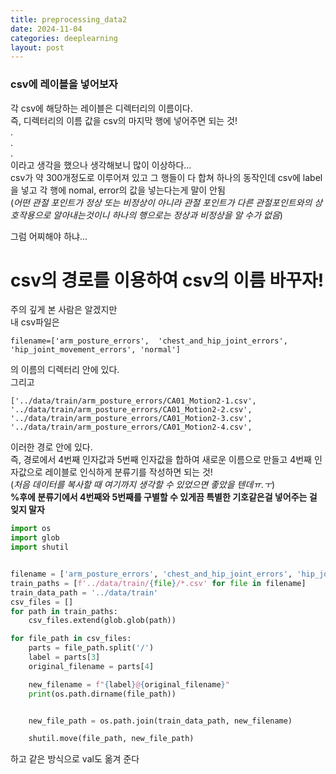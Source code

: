 ```yaml
---
title: preprocessing_data2
date: 2024-11-04
categories: deeplearning
layout: post
---
```

### csv에 레이블을 넣어보자
각 csv에 해당하는 레이블은 디렉터리의 이름이다.  
즉, 디렉터리의 이름 값을 csv의 마지막 행에 넣어주면 되는 것!  
.  
.  
.  
이라고 생각을 했으나 생각해보니 많이 이상하다...   
csv가 약 300개정도로 이루어져 있고 그 행들이 다 합쳐 하나의 동작인데 csv에 label을 넣고 각 행에 nomal, error의 값을 넣는다는게 말이 안됨  
(*어떤 관절 포인트가 정상 또는 비정상이 아니라 관절 포인트가 다른 관절포인트와의 상호작용으로 알아내는것이니 하나의 행으로는 정상과 비정상을 알 수가 없음*)

그럼 어찌해야 하냐...
# csv의 경로를 이용하여 csv의 이름 바꾸자!
주의 깊게 본 사람은 알겠지만  
내 csv파일은
```
filename=['arm_posture_errors',  'chest_and_hip_joint_errors',  'hip_joint_movement_errors', 'normal']
```
의 이름의 디렉터리 안에 있다.  
그리고
```
['../data/train/arm_posture_errors/CA01_Motion2-1.csv', '../data/train/arm_posture_errors/CA01_Motion2-2.csv', '../data/train/arm_posture_errors/CA01_Motion2-3.csv', '../data/train/arm_posture_errors/CA01_Motion2-4.csv',
```
이러한 경로 안에 있다.  
즉, 경로에서 4번째 인자값과 5번째 인자값을 합하여 새로운 이름으로 만들고 4번째 인자값으로 레이블로 인식하게 분류기를 작성하면 되는 것!  
(*처음 데이터를 복사할 때 여기까지 생각할 수 있었으면 좋았을 텐데ㅠ.ㅜ*)  
**%후에 분류기에서 4번째와 5번째를 구별할 수 있게끔 특별한 기호같은걸 넣어주는 걸 잊지 말자**

```python
import os
import glob
import shutil


filename = ['arm_posture_errors', 'chest_and_hip_joint_errors', 'hip_joint_movement_errors', 'normal']
train_paths = [f'../data/train/{file}/*.csv' for file in filename]
train_data_path = '../data/train'
csv_files = []
for path in train_paths:
    csv_files.extend(glob.glob(path))

for file_path in csv_files:
    parts = file_path.split('/')
    label = parts[3]
    original_filename = parts[4]

    new_filename = f"{label}@{original_filename}"
    print(os.path.dirname(file_path))


    new_file_path = os.path.join(train_data_path, new_filename)

    shutil.move(file_path, new_file_path)
```
하고 같은 방식으로 val도 옮겨 준다  
